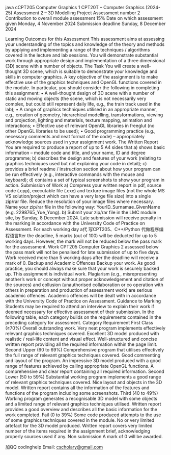 java cCPT205 Computer Graphics 1 CPT20T – Computer Graphics (2024-25) Assessment 2 – 3D Modelling Project Assessment number 2 Contribution to overall module assessment 15% Date on which assessment given Monday, 4 November 2024 Submission deadline Sunday, 8 December 2024

Learning Outcomes for this Assessment This assessment aims at assessing your understanding of the topics and knowledge of the theory and methods by applying and implementing a range of the techniques / algorithms covered in the lecture and lab sessions. You will demonstrate substantial work through appropriate design and implementation of a three dimensional (3D) scene with a number of objects.
The Task You will create a well-thought 3D scene, which is suitable to demonstrate your knowledge and skills in computer graphics. A key objective of the assignment is to make effective use of the graphics techniques and OpenGL functions covered in the module. In particular, you should consider the following in completing this assignment: • A well-thought design of 3D scene with a number of static and moving objects (the scene, which is not necessarily very complex, but could still represent daily life, e.g., the train track used in the lab); • A range of graphics techniques utilised in an appropriate manner, e.g., creation of geometry, hierarchical modelling, transformations, viewing and projection, lighting and materials, texture mapping, animation and interactions; • Effective use of relevant OpenGL libraries in freeglut (no other OpenGL libraries to be used); • Good programming practice (e.g., necessary comments and neat format of the code) – appropriately acknowledge sources used in your assignment work.
The Written Report You are required to produce a report of up to 5 A4 sides that a) shows basic information – module code and title, and your name, ID and degree programme; b) describes the design and features of your work (relating to graphics techniques used but not explaining your code in detail); c) provides a brief readme / instruction section about how your program can be run effectively (e.g., interactive commands with the mouse and keyboard); d) contains a set of typical screenshots to show your program in action.
Submission of Work a) Compress your written report in pdf, source code (.cpp), executable file (.exe) and texture image files (not the whole MS VS solution/project which can have a very large file size) into a single zip/rar file. Reduce the resolution of your image files where necessary. Name your zip/rar file in the following way: YourID_Surnamae_GivenName (e.g. 2298765_Yue_Yong). b) Submit your zip/rar file in the LMC module site, by Sunday, 8 December 2024. Late submission will receive penalty in the marking in accordance with the University Code of Practice on Assessment. For each working day a代 写CPT205、C++/Python 代做程序编程语言fter the deadline, 5 marks (out of 100) will be deducted for up to 5 working days. However, the mark will not be reduced below the pass mark for the assessment. Work CPT205 Computer Graphics 2 assessed below the pass mark will not be penalised for late submission of up to five days. Work received more than 5 working days after the deadline will receive a mark of 0.
Backup and Academic Offences Backup your work. As good practice, you should always make sure that your work is securely backed up. This assignment is individual work. Plagiarism (e.g., misrepresenting another’s work or concept without proper acknowledgement and citation of the sources) and collusion (unauthorised collaboration or co operation with others in preparation and production of assessment work) are serious academic offences. Academic offences will be dealt with in accordance with the University Code of Practice on Assessment.
Guidance to Marking Students may be required to attend an interview to explain their work if deemed necessary for effective assessment of their submission. In the following table, each category builds on the requirements contained in the preceding category for assessment. Category Requirement First Class (≥70%) Overall outstanding work. Very neat program implements effectively relevant graphics techniques covered. Excellent 3D model produced with realistic / real-life content and visual effect. Well-structured and concise written report providing all the required information within the page limit. Second Upper (60 to 69%) Comprehensive program that utilises effectively the full range of relevant graphics techniques covered. Good commenting and layout of the program. An impressive 3D model produced with a good range of features achieved by calling appropriate OpenGL functions. A comprehensive and clear report containing all required information. Second Lower (50 to 59%) Substantial working program implements a good range of relevant graphics techniques covered. Nice layout and objects in the 3D model. Written report contains all the information of the features and functions of the program including some screenshots. Third (40 to 49%) Working program generates a recognisable 3D model with some objects and a limited range of relevant graphics techniques utilised. Written report provides a good overview and describes all the basic information for the work completed. Fail (0 to 39%) Some code produced attempts to the use of some graphics techniques covered in the module. No or very limited artefact for the 3D model produced. Written report covers very limited number of the items required in the assignment brief, acknowledging properly sources used if any. Non submission A mark of 0 will be awarded.

加QQ codinghelp Email: cscholary@gmail.com

